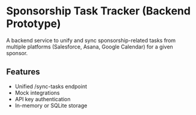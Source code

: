 # Sponsorship Task Tracker (Backend Prototype)

A backend service to unify and sync sponsorship-related tasks from multiple platforms (Salesforce, Asana, Google Calendar) for a given sponsor.

## Features
- Unified /sync-tasks endpoint
- Mock integrations
- API key authentication
- In-memory or SQLite storage 